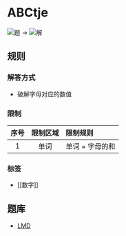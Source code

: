 # ABCtje

![题](http://wiki.logic-masters.de/images/4/43/Abctje-A150px.png) ->
![解](http://wiki.logic-masters.de/images/2/20/Abctje-L150px.png)

## 规则

### 解答方式

- 破解字母对应的数值

### 限制

| 序号  | 限制区域 | 限制规则      |
|:---:|:----:|:----------|
|  1  |  单词  | 单词 = 字母的和 |

### 标签

- [[数字]]

## 题库

- [LMD](https://logic-masters.de/Raetselportal/Suche/spezial.php?listname=ABCtje)
